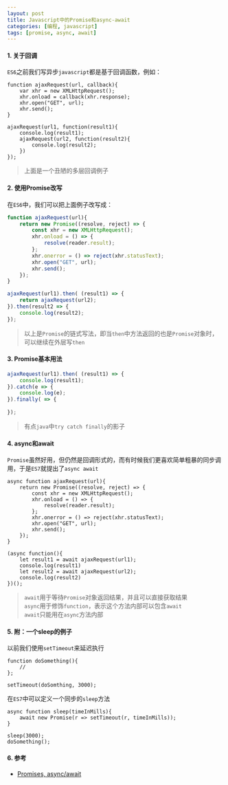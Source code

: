 ```yaml
---
layout: post
title: Javascript中的Promise和async-await
categories: [编程, javascript]
tags: [promise, async, await]
---
```



> 

#### 1. 关于回调

`ES6`之前我们写异步`javascript`都是基于回调函数，例如：

```
function ajaxRequest(url, callback){
    var xhr = new XMLHttpRequest();
    xhr.onload = callback(xhr.response);
    xhr.open("GET", url);
    xhr.send();
}

ajaxRequest(url1, function(result1){
    console.log(result1);
    ajaxRequest(url2, function(result2){
        console.log(result2);
    })
});

```

> 上面是一个丑陋的多层回调例子

#### 2. 使用Promise改写

在`ES6`中，我们可以把上面例子改写成：

```js
function ajaxRequest(url){
    return new Promise((resolve, reject) => {
        const xhr = new XMLHttpRequest();
        xhr.onload = () => {
            resolve(reader.result);
        };
        xhr.onerror = () => reject(xhr.statusText);
        xhr.open("GET", url);
        xhr.send();
    });
}

ajaxRequest(url1).then( (result1) => {
    return ajaxRequest(url2);
}).then(result2 => {
    console.log(result2);
});

```

> 以上是`Promise`的链式写法，即当`then`中方法返回的也是`Promise`对象时，可以继续在外层写`then`


#### 3. Promise基本用法

```js
ajaxRequest(url1).then( (result1) => {
    console.log(result1);
}).catch(e => {
    console.log(e);
}).finally( => {
    
});
```

> 有点`java`中`try catch finally`的影子

#### 4. async和await

`Promise`虽然好用，但仍然是回调形式的，而有时候我们更喜欢简单粗暴的同步调用，于是`ES7`就提出了`async await`

```
async function ajaxRequest(url){
    return new Promise((resolve, reject) => {
        const xhr = new XMLHttpRequest();
        xhr.onload = () => {
            resolve(reader.result);
        };
        xhr.onerror = () => reject(xhr.statusText);
        xhr.open("GET", url);
        xhr.send();
    });
}

(async function(){
    let result1 = await ajaxRequest(url1);
    console.log(result1)
    let result2 = await ajaxRequest(url2);
    console.log(result2)
})();
```

> `await`用于等待`Promise`对象返回结果，并且可以直接获取结果   
> `async`用于修饰`function`，表示这个方法内部可以包含`await`   
> `await`只能用在`async`方法内部

#### 5. 附：一个sleep的例子

以前我们使用`setTimeout`来延迟执行

```
function doSomething(){
    //
};

setTimeout(doSomthing, 3000);
```

在`ES7`中可以定义一个同步的`sleep`方法

```
async function sleep(timeInMills){
    await new Promise(r => setTimeout(r, timeInMills));
}

sleep(3000);
doSomething();
```

#### 6. 参考

* [Promises, async/await](https://javascript.info/promise-basics)